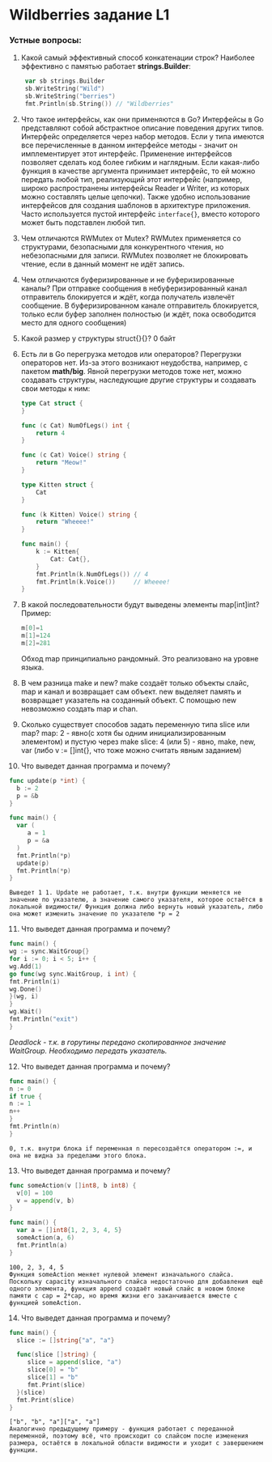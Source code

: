 # Wildberries задание L1

### Устные вопросы:

1. Какой самый эффективный способ конкатенации строк?
   Наиболее эффективно с памятью работает **strings.Builder**:

   ```go
    var sb strings.Builder
    sb.WriteString("Wild")
    sb.WriteString("berries")
    fmt.Println(sb.String()) // "Wildberries"
   ```

2. Что такое интерфейсы, как они применяются в Go?
   Интерфейсы в Go представляют собой абстрактное описание поведения других типов. Интерфейс определяется через набор методов. Если у типа имеются все перечисленные в данном интерфейсе методы - значит он имплементирует этот интерфейс. Применение интерфейсов позволяет сделать код более гибким и наглядным. Если какая-либо функция в качестве аргумента принимает интерфейс, то ей можно передать любой тип, реализующий этот интерфейс (например, широко распространены интерфейсы Reader и Writer, из которых можно составлять целые цепочки). Также удобно использование интерфейсов для создания шаблонов в архитектуре приложения. Часто используется пустой интерфейс `interface{}`, вместо которого может быть подставлен любой тип.

3. Чем отличаются RWMutex от Mutex?
   RWMutex применяется со структурами, безопасными для конкурентного чтения, но небезопасными для записи. RWMutex позволяет не блокировать чтение, если в данный момент не идёт запись.

4. Чем отличаются буферизированные и не буферизированные каналы?
   При отправке сообщения в небуферизированный канал отправитель блокируется и ждёт, когда получатель извлечёт сообщение. В буферизированном канале отправитель блокируется, только если буфер заполнен полностью (и ждёт, пока освободится место для одного сообщения)

5. Какой размер у структуры struct{}{}?
   0 байт

6. Есть ли в Go перегрузка методов или операторов?
   Перегрузки операторов нет. Из-за этого возникают неудобства, например, с пакетом **math/big**. Явной перегрузки методов тоже нет, можно создавать структуры, наследующие другие структуры и создавать свои методы к ним:

   ```go
   type Cat struct {
   }

   func (c Cat) NumOfLegs() int {
       return 4
   }

   func (c Cat) Voice() string {
       return "Meow!"
   }

   type Kitten struct {
       Cat
   }

   func (k Kitten) Voice() string {
       return "Wheeee!"
   }

   func main() {
       k := Kitten{
           Cat: Cat{},
       }
       fmt.Println(k.NumOfLegs()) // 4
       fmt.Println(k.Voice())     // Wheeee!
   }
   ```

7. В какой последовательности будут выведены элементы map[int]int?
   Пример:

   ```go
   m[0]=1
   m[1]=124
   m[2]=281
   ```

   Обход map принципиально рандомный. Это реализовано на уровне языка.

8. В чем разница make и new?
   make создаёт только объекты слайс, map и канал и возвращает сам объект. new выделяет память и возвращает указатель на созданный объект. С помощью new невозможно создать map и chan.
9. Сколько существует способов задать переменную типа slice или map?
   map: 2 - явно(с хотя бы одним инициализированным элементом) и пустую через make
   slice: 4 (или 5) - явно, make, new, var (либо v := []int{}, что тоже можно считать явным заданием)
10. Что выведет данная программа и почему?

```go
func update(p *int) {
  b := 2
  p = &b
}

func main() {
  var (
     a = 1
     p = &a
  )
  fmt.Println(*p)
  update(p)
  fmt.Println(*p)
}
```

    Выведет 1 1. Update не работает, т.к. внутри функции меняется не значение по указателю, а значение самого указателя, которое остаётся в локальной видимости/ Функция должна либо вернуть новый указатель, либо она может изменить значение по указателю *p = 2

11. Что выведет данная программа и почему?

```go
func main() {
wg := sync.WaitGroup{}
for i := 0; i < 5; i++ {
wg.Add(1)
go func(wg sync.WaitGroup, i int) {
fmt.Println(i)
wg.Done()
}(wg, i)
}
wg.Wait()
fmt.Println("exit")
}
```

_Deadlock - т.к. в горутины передано скопированное значение WaitGroup. Необходимо передать указатель._

12. Что выведет данная программа и почему?

```go
func main() {
n := 0
if true {
n := 1
n++
}
fmt.Println(n)
}
```

    0, т.к. внутри блока if переменная n пересоздаётся оператором :=, и она не видна за пределами этого блока.

13. Что выведет данная программа и почему?

```go
func someAction(v []int8, b int8) {
  v[0] = 100
  v = append(v, b)
}

func main() {
  var a = []int8{1, 2, 3, 4, 5}
  someAction(a, 6)
  fmt.Println(a)
}
```

    100, 2, 3, 4, 5
    Функция someAction меняет нулевой элемент изначального слайса. Поскольку capacity изначального слайса недостаточно для добавления ещё одного элемента, функция append создаёт новый слайс в новом блоке памяти с cap = 2*cap, но время жизни его заканчивается вместе с функцией someAction.

14. Что выведет данная программа и почему?

```go
func main() {
  slice := []string{"a", "a"}

  func(slice []string) {
     slice = append(slice, "a")
     slice[0] = "b"
     slice[1] = "b"
     fmt.Print(slice)
  }(slice)
  fmt.Print(slice)
}
```

    ["b", "b", "a"]["a", "a"]
    Аналогично предыдущему примеру - функция работает с переданной переменной, поэтому всё, что происходит со слайсом после изменения размера, остаётся в локальной области видимости и уходит с завершением функции.
